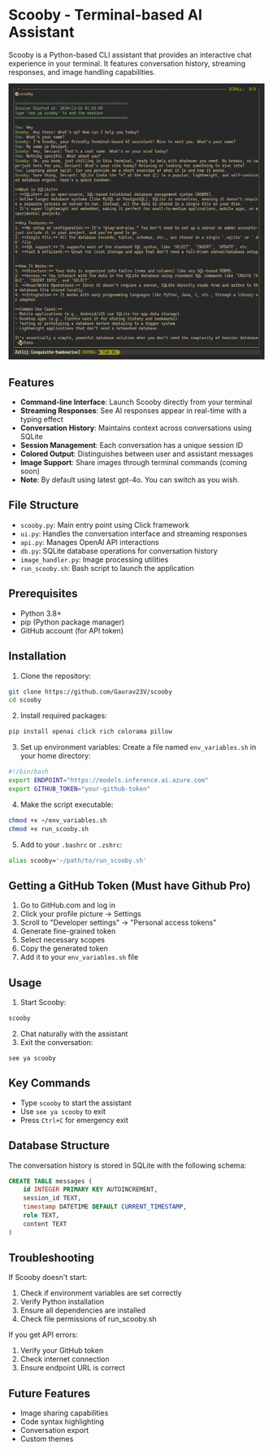 # Scooby - Terminal-based AI Assistant

Scooby is a Python-based CLI assistant that provides an interactive chat experience in your terminal. It features conversation history, streaming responses, and image handling capabilities.

<div align="center">
  <img src="sample/Screenshot from 2024-12-26 01-17-24.png" alt="Scooby Terminal Assistant" width="600"/>
</div>

## Features

- **Command-line Interface**: Launch Scooby directly from your terminal
- **Streaming Responses**: See AI responses appear in real-time with a typing effect
- **Conversation History**: Maintains context across conversations using SQLite
- **Session Management**: Each conversation has a unique session ID
- **Colored Output**: Distinguishes between user and assistant messages
- **Image Support**: Share images through terminal commands (coming soon)
- **Note**: By default using latest gpt-4o. You can switch as you wish.

## File Structure

- `scooby.py`: Main entry point using Click framework
- `ui.py`: Handles the conversation interface and streaming responses
- `api.py`: Manages OpenAI API interactions
- `db.py`: SQLite database operations for conversation history
- `image_handler.py`: Image processing utilities
- `run_scooby.sh`: Bash script to launch the application

## Prerequisites

- Python 3.8+
- pip (Python package manager)
- GitHub account (for API token)

## Installation

1. Clone the repository:
```bash
git clone https://github.com/Gaurav23V/scooby
cd scooby
```

2. Install required packages:
```bash
pip install openai click rich colorama pillow
```

3. Set up environment variables:
Create a file named `env_variables.sh` in your home directory:
```bash
#!/bin/bash
export ENDPOINT="https://models.inference.ai.azure.com"
export GITHUB_TOKEN="your-github-token"
```

4. Make the script executable:
```bash
chmod +x ~/env_variables.sh
chmod +x run_scooby.sh
```

5. Add to your `.bashrc` or `.zshrc`:
```bash
alias scooby='~/path/to/run_scooby.sh'
```

## Getting a GitHub Token (Must have Github Pro)

1. Go to GitHub.com and log in
2. Click your profile picture → Settings
3. Scroll to "Developer settings" → "Personal access tokens"
4. Generate fine-grained token
5. Select necessary scopes
6. Copy the generated token
7. Add it to your `env_variables.sh` file

## Usage

1. Start Scooby:
```bash
scooby
```

2. Chat naturally with the assistant
3. Exit the conversation:
```
see ya scooby
```

## Key Commands

- Type `scooby` to start the assistant
- Use `see ya scooby` to exit
- Press `Ctrl+C` for emergency exit

## Database Structure

The conversation history is stored in SQLite with the following schema:
```sql
CREATE TABLE messages (
    id INTEGER PRIMARY KEY AUTOINCREMENT,
    session_id TEXT,
    timestamp DATETIME DEFAULT CURRENT_TIMESTAMP,
    role TEXT,
    content TEXT
)
```

## Troubleshooting

If Scooby doesn't start:
1. Check if environment variables are set correctly
2. Verify Python installation
3. Ensure all dependencies are installed
4. Check file permissions of run_scooby.sh

If you get API errors:
1. Verify your GitHub token
2. Check internet connection
3. Ensure endpoint URL is correct

## Future Features

- Image sharing capabilities
- Code syntax highlighting
- Conversation export
- Custom themes